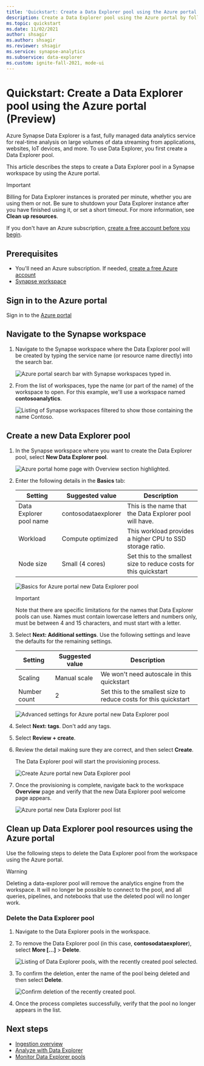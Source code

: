 ```yaml
---
title: 'Quickstart: Create a Data Explorer pool using the Azure portal (Preview)'
description: Create a Data Explorer pool using the Azure portal by following the steps in this guide.
ms.topic: quickstart
ms.date: 11/02/2021
author: shsagir
ms.author: shsagir
ms.reviewer: shsagir
ms.service: synapse-analytics
ms.subservice: data-explorer
ms.custom: ignite-fall-2021, mode-ui
---
```


# Quickstart: Create a Data Explorer pool using the Azure portal (Preview)

Azure Synapse Data Explorer is a fast, fully managed data analytics service for real-time analysis on large volumes of data streaming from applications, websites, IoT devices, and more. To use Data Explorer, you first create a Data Explorer pool.

This article describes the steps to create a Data Explorer pool in a Synapse workspace by using the Azure portal.

> [!IMPORTANT]
> Billing for Data Explorer instances is prorated per minute, whether you are using them or not. Be sure to shutdown your Data Explorer instance after you have finished using it, or set a short timeout. For more information, see **Clean up resources**.

If you don't have an Azure subscription, [create a free account before you begin](https://azure.microsoft.com/free/).

## Prerequisites

- You'll need an Azure subscription. If needed, [create a free Azure account](https://azure.microsoft.com/free/)
- [Synapse workspace](../quickstart-create-workspace.md)

## Sign in to the Azure portal

Sign in to the [Azure portal](https://portal.azure.com/)

## Navigate to the Synapse workspace

1. Navigate to the Synapse workspace where the Data Explorer pool will be created by typing the service name (or resource name directly) into the search bar.

    ![Azure portal search bar with Synapse workspaces typed in.](../media/quickstart-create-sql-pool/create-sql-pool-00a.png)

1. From the list of workspaces, type the name (or part of the name) of the workspace to open. For this example, we'll use a workspace named **contosoanalytics**.

    ![Listing of Synapse workspaces filtered to show those containing the name Contoso.](../media/quickstart-create-sql-pool/create-sql-pool-00b.png)

## Create a new Data Explorer pool

1. In the Synapse workspace where you want to create the Data Explorer pool, select **New Data Explorer pool**.

    ![Azure portal home page with Overview section highlighted.](media/create-data-explorer-pool-portal/goto-data-explorer-pool-portal.png)

1. Enter the following details in the **Basics** tab:

    | Setting | Suggested value | Description |
    |--|--|--|
    | Data Explorer pool name | contosodataexplorer | This is the name that the Data Explorer pool will have. |
    | Workload | Compute optimized | This workload provides a higher CPU to SSD storage ratio. |
    | Node size | Small (4 cores) | Set this to the smallest size to reduce costs for this quickstart |

    ![Basics for Azure portal new Data Explorer pool](media/create-data-explorer-pool-portal/create-data-explorer-pool-basics-portal.png)

    > [!IMPORTANT]
    > Note that there are specific limitations for the names that Data Explorer pools can use. Names must contain lowercase letters and numbers only, must be between 4 and 15 characters, and must start with a letter.

1. Select **Next: Additional settings**. Use the following settings and leave the defaults for the remaining settings.

    | Setting | Suggested value | Description |
    |--|--|--|
    | Scaling | Manual scale | We won't need autoscale in this quickstart |
    | Number count | 2 | Set this to the smallest size to reduce costs for this quickstart |

    ![Advanced settings for Azure portal new Data Explorer pool](media/create-data-explorer-pool-portal/create-data-explorer-pool-advanced-settings-portal.png)

1. Select **Next: tags**. Don't add any tags.
1. Select **Review + create**.
1. Review the detail making sure they are correct, and then select **Create**.

    The Data Explorer pool will start the provisioning process.

    ![Create Azure portal new Data Explorer pool](media/create-data-explorer-pool-portal/create-data-explorer-pool-portal.png)

1. Once the provisioning is complete, navigate back to the workspace **Overview** page and verify that the new Data Explorer pool welcome page appears.

    ![Azure portal new Data Explorer pool list](media/create-data-explorer-pool-portal/verify-data-explorer-pool-portal.png)

## Clean up Data Explorer pool resources using the Azure portal

Use the following steps to delete the Data Explorer pool from the workspace using the Azure portal.

> [!WARNING]
> Deleting a data-explorer pool will remove the analytics engine from the workspace. It will no longer be possible to connect to the pool, and all queries, pipelines, and notebooks that use the deleted pool will no longer work.

### Delete the Data Explorer pool

1. Navigate to the Data Explorer pools in the workspace.
1. To remove the Data Explorer pool (in this case, **contosodataexplorer**), select **More [...]** > **Delete**.

    ![Listing of Data Explorer pools, with the recently created pool selected.](media/create-data-explorer-pool-portal/create-data-explorer-pool-portal.png)

1. To confirm the deletion, enter the name of the pool being deleted and then select **Delete**.

    ![Confirm deletion of the recently created pool.](media/create-data-explorer-pool-portal/confirm-deletion-data-explorer-pool-portal.png)

1. Once the process completes successfully, verify that the pool no longer appears in the list.

## Next steps

- [Ingestion overview](ingest-data/data-explorer-ingest-data-overview.md)
- [Analyze with Data Explorer](../get-started-analyze-data-explorer.md)
- [Monitor Data Explorer pools](data-explorer-monitor-pools.md)
